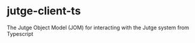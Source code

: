 # jutge-client-ts
The Jutge Object Model (JOM) for interacting with the Jutge system from Typescript
